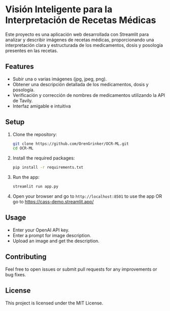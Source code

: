 # Visión Inteligente para la Interpretación de Recetas Médicas

Este proyecto es una aplicación web desarrollada con Streamlit para analizar y describir imágenes de recetas médicas, proporcionando una interpretación clara y estructurada de los medicamentos, dosis y posología presentes en las recetas.

## Features

- Subir una o varias imágenes (jpg, jpeg, png).
- Obtener una descripción detallada de los medicamentos, dosis y posología.
- Verificación y corrección de nombres de medicamentos utilizando la API de Tavily.
- Interfaz amigable e intuitiva

## Setup

1. Clone the repository:
    ```bash
    git clone https://github.com/OrenGrinker/OCR-ML.git
    cd OCR-ML
    ```

2. Install the required packages:
    ```bash
    pip install -r requirements.txt
    ```

3. Run the app:
    ```bash
    streamlit run app.py
    ```

4. Open your browser and go to `http://localhost:8501` to use the app OR go to https://cass-demo.streamlit.app/

## Usage

- Enter your OpenAI API key.
- Enter a prompt for image description.
- Upload an image and get the description.

## Contributing

Feel free to open issues or submit pull requests for any improvements or bug fixes.

## License

This project is licensed under the MIT License.
